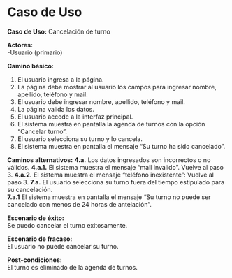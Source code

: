 # Caso de Uso

**Caso de Uso:** Cancelación de turno

**Actores:**   
\-Usuario (primario)

**Camino básico:** 

1. El usuario ingresa a la página.
2. La página debe mostrar al usuario los campos para ingresar nombre, apellido, teléfono y mail.
3. El usuario debe ingresar nombre, apellido, teléfono y mail.
4. La página valida los datos.
5. El usuario accede a la interfaz principal.
6. El sistema muestra en pantalla la agenda de turnos con la opción “Cancelar turno”. 
7. El usuario selecciona su turno y lo cancela.  
8. El sistema muestra en pantalla el mensaje “Su turno ha sido cancelado”.  
     

**Caminos alternativos:** 
**4.a.** Los datos ingresados son incorrectos o no válidos.
**4.a.1.** El sistema muestra el mensaje “mail invalido”. Vuelve al paso 3.
**4.a.2.** El sistema muestra el mensaje “teléfono inexistente”: Vuelve al paso 3.
**7.a.** El usuario selecciona su turno fuera del tiempo estipulado para su cancelación.  
**7.a.1** El sistema muestra en pantalla el mensaje “Su turno no puede ser cancelado con menos de 24 horas de antelación”.

**Escenario de éxito:**   
Se puedo cancelar el turno exitosamente.

**Escenario de fracaso:**  
El usuario no puede cancelar su turno.

**Post-condiciones:**  
El turno es eliminado de la agenda de turnos.  
